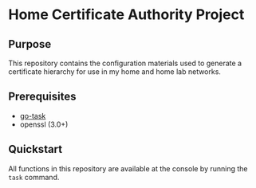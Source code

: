 # Home Certificate Authority Project

## Purpose

This repository contains the configuration materials used to generate a certificate hierarchy for use in my home
and home lab networks.

## Prerequisites

- [go-task](https://taskfile.dev/installation/)
- openssl (3.0+)

## Quickstart

All functions in this repository are available at the console by running the `task` command.